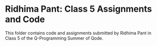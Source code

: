 # Ridhima Pant: Class 5 Assignments and Code
This folder contains code and assignments submitted by Ridhima Pant in Class 5 of the Q-Programming Summer of Qode.